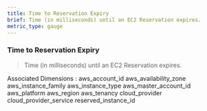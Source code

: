 ```yaml
---
title: Time to Reservation Expiry
brief: Time (in milliseconds) until an EC2 Reservation expires.
metric_type: gauge
---
```

### Time to Reservation Expiry

> Time (in milliseconds) until an EC2 Reservation expires.

Associated Dimensions :
aws_account_id
aws_availability_zone
aws_instance_family
aws_instance_type
aws_master_account_id
aws_platform
aws_region
aws_tenancy
cloud_provider
cloud_provider_service
reserved_instance_id
